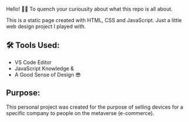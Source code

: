  Hello! 👋🏿 To quench your curiousity about what this repo is all about.

This is a static page created with HTML, CSS and JavaScript.
Just a little web design project I played with.

## 🛠 Tools Used:
- VS Code Editor
- JavaScript Knowledge &
- A Good Sense of Design 😎

## Purpose:
This personal project was created for the purpose of selling devices for a specific company to people on the metaverse (e-commerce).


